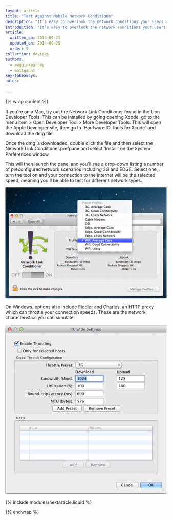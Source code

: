 ```yaml
---
layout: article
title: "Test Against Mobile Network Conditions"
description: "It’s easy to overlook the network conditions your users will face on mobile. Use tools to emulate different network conditions and your users will thank you."
introduction: "It’s easy to overlook the network conditions your users will face on mobile. Use tools to emulate different network conditions and your users will thank you."
article:
  written_on: 2014-09-25
  updated_on: 2014-09-25
  order: 5
collection: devices
authors:
  - megginkearney
  - mattgaunt
key-takeaways:
notes:

---
```

{% wrap content %}

If you're on a Mac, try out the Network Link Conditioner found in the Lion
Developer Tools.
This can be installed by going opening Xcode, go to the menu item &gt; Open
Developer Tool &gt; More Developer Tools. This will open the Apple Developer
site, then go to \`Hardware IO Tools for Xcode\` and download the dmg file.

Once the dmg is downloaded, double click the file and then select the Network
Link Conditioner.prefpane and select 'Install' on the System Preferences window.

This will then launch the panel and you'll see a drop-down listing a number of
preconfigured network scenarios including 3G and EDGE. Select one, turn the tool
on and your connection to the internet will be the selected speed, meaning
you'll be able to test for different network types.

<img src="imgs/network-panel.png" alt="OS X Network Panel" />

On Windows, options also include [Fiddler](http://www.telerik.com/fiddler) and
[Charles](http://www.charlesproxy.com/), an HTTP proxy which can throttle your
connection speeds. These are the network characteristics you can simulate:

<img src="imgs/throttling.png" alt="Throttling for other platforms" />

{% include modules/nextarticle.liquid %}

{% endwrap %}
